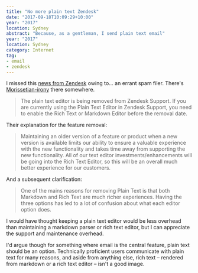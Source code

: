 ```yaml
---
title: "No more plain text Zendesk"
date: "2017-09-18T10:09:29+10:00"
year: "2017"
location: Sydney
abstract: "Because, as a gentleman, I send plain text email"
year: "2017"
location: Sydney
category: Internet
tag:
- email
- zendesk
---
```

I missed this [news from Zendesk] owing to... an errant spam filer. There's [Morissetian-irony] there somewhere.

> The plain text editor is being removed from Zendesk Support. If you are currently using the Plain Text Editor in Zendesk Support, you need to enable the Rich Text or Markdown Editor before the removal date.

Their explanation for the feature removal:

> Maintaining an older version of a feature or product when a new version is available limits our ability to ensure a valuable experience with the new functionality and takes time away from supporting the new functionality. All of our text editor investments/enhancements will be going into the Rich Text Editor, so this will be an overall much better experience for our customers.

And a subsequent clarification:

> One of the mains reasons for removing Plain Text is that both Markdown and Rich Text are much richer experiences. Having the three options has led to a lot of confusion about what each editor option does. 

I would have thought keeping a plain text editor would be less overhead than maintaining a markdown parser or rich text editor, but I can appreciate the support and maintenance overhead.  

I'd argue though for something where email is the central feature, plain text should be an option. Technically proficient users communicate with plain text for many reasons, and aside from anything else, rich text – rendered from markdown or a rich text editor – isn't a good image.

[news from Zendesk]: https://support.zendesk.com/hc/en-us/articles/115002181668-Removal-of-the-Plain-Text-Editor-from-Zendesk-Support#what_happens
[Morissetian-irony]: https://www.youtube.com/watch?v=Jne9t8sHpUc

